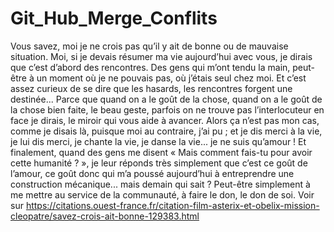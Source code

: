 # Git_Hub_Merge_Conflits
Vous savez, moi je ne crois pas qu’il y ait de bonne ou de mauvaise situation. Moi, si je devais résumer ma vie aujourd’hui avec vous, je dirais que c’est d’abord des rencontres. Des gens qui m’ont tendu la main, peut-être à un moment où je ne pouvais pas, où j’étais seul chez moi. Et c’est assez curieux de se dire que les hasards, les rencontres forgent une destinée... Parce que quand on a le goût de la chose, quand on a le goût de la chose bien faite, le beau geste, parfois on ne trouve pas l’interlocuteur en face je dirais, le miroir qui vous aide à avancer. Alors ça n’est pas mon cas, comme je disais là, puisque moi au contraire, j’ai pu ; et je dis merci à la vie, je lui dis merci, je chante la vie, je danse la vie... je ne suis qu’amour ! Et finalement, quand des gens me disent « Mais comment fais-tu pour avoir cette humanité ? », je leur réponds très simplement que c’est ce goût de l’amour, ce goût donc qui m’a poussé aujourd’hui à entreprendre une construction mécanique... mais demain qui sait ? Peut-être simplement à me mettre au service de la communauté, à faire le don, le don de soi.
Voir sur https://citations.ouest-france.fr/citation-film-asterix-et-obelix-mission-cleopatre/savez-crois-ait-bonne-129383.html
